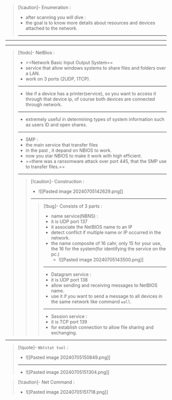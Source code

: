 
>[!caution]- Enumeration :
>- after scanning you will dive :
>- the goal is to know more details about resources and devices attached to the network.
>---

---
---

>[!todo]- NetBios :
>- ==Network Basic Input Output System==
>- service that allow windows systems to share files and folders over a LAN.
>- work on 3 ports (2UDP, 1TCP).
>---
>- like if a device has a printer(service), so you want to access it through that device ip, of course both devices are connected through network.
>---
>- extremely useful in determining types of system information such as users ID and open shares.
>---
>- SMP :
>- the main service that transfer files
>- in the past , it depand on NBIOS to work.
>- now you star NBIOS to make it work with high efficient.
>- ==there was a ransomware attack over port 445, that the SMP use to transfer files.==
>---
>>[!caution]- Construction :
>>- ![[Pasted image 20240705142629.png]]
>>---
>>>[!bug]- Consists of 3 parts :
>>>- name service(NBNS) :
>>>	- it is UDP port 137
>>>	- it associate the NetBIOS name to an IP
>>>	- detect conflict if multiple name or IP occurred in the network.
>>>	- the name composite of 16 cahr, only 15 for your use, the 16 for the system(for identifying the service on the pc.)
>>>		- ![[Pasted image 20240705143500.png]]
>>>---
>>>-  Datagram service :
>>>	- it is UDP port 138
>>>	- allow sending and receiving messages to NetBIOS name.
>>>	- use it if you want to send a message to all devices in the same network like command `wall`.
>>>---
>>>- Session service :
>>>	- it is TCP port 139
>>>	- for establish connection to allow file sharing and exchanging.

---

>[!quote]- `Nbtstat tool` :
>- ![[Pasted image 20240705150849.png]]
>---
>- ![[Pasted image 20240705151304.png]]

>[!caution]- Net Command :
>- ![[Pasted image 20240705151718.png]]









